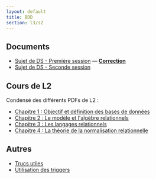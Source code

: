 ```yaml
---
layout: default
title: BDD
section: l3/s2
---
```


## Documents

* [Sujet de DS - Première session](https://drive.google.com/uc?export=download&id=0B1b6pH21vC4eOFkyRDBFSWFhTFU) &mdash; [**Correction**](bdd/correction.html)
* [Sujet de DS - Seconde session](https://drive.google.com/uc?export=download&id=0B1b6pH21vC4eVXcxSTVlSFN2SVE)

## Cours de L2

Condensé des différents PDFs de L2 :

* [Chapitre 1 : Objectif et définition des bases de données](bdd/chapitre1.html)
* [Chapitre 2 : Le modèle et l'algèbre relationnels](bdd/chapitre2.html)
* [Chapitre 3 : Les langages relationnels](bdd/chapitre3.html)
* [Chapitre 4 : La théorie de la normalisation relationnelle](bdd/chapitre4.html)

## Autres

* [Trucs utiles](bdd/trucs.html)
* [Utilisation des triggers](bdd/trigger.html)
